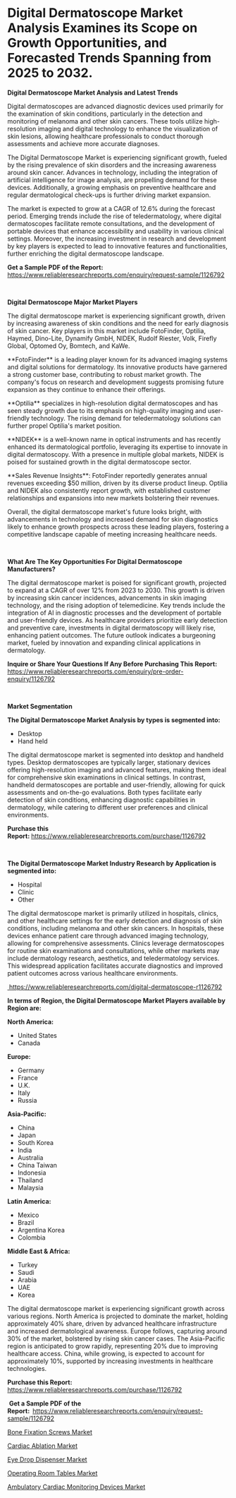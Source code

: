 <p><h1>Digital Dermatoscope Market Analysis Examines its Scope on Growth Opportunities, and Forecasted Trends Spanning from 2025 to 2032.</h1></p><p><strong>Digital Dermatoscope Market Analysis and Latest Trends</strong></p>
<p><p>Digital dermatoscopes are advanced diagnostic devices used primarily for the examination of skin conditions, particularly in the detection and monitoring of melanoma and other skin cancers. These tools utilize high-resolution imaging and digital technology to enhance the visualization of skin lesions, allowing healthcare professionals to conduct thorough assessments and achieve more accurate diagnoses. </p><p>The Digital Dermatoscope Market is experiencing significant growth, fueled by the rising prevalence of skin disorders and the increasing awareness around skin cancer. Advances in technology, including the integration of artificial intelligence for image analysis, are propelling demand for these devices. Additionally, a growing emphasis on preventive healthcare and regular dermatological check-ups is further driving market expansion.</p><p>The market is expected to grow at a CAGR of 12.6% during the forecast period. Emerging trends include the rise of teledermatology, where digital dermatoscopes facilitate remote consultations, and the development of portable devices that enhance accessibility and usability in various clinical settings. Moreover, the increasing investment in research and development by key players is expected to lead to innovative features and functionalities, further enriching the digital dermatoscope landscape.</p></p>
<p><strong>Get a Sample PDF of the Report:&nbsp;</strong> <a href="https://www.reliableresearchreports.com/enquiry/request-sample/1126792?utm_campaign=32&utm_medium=2&utm_source=Github&utm_content=ia&utm_term=03032025&utm_id=digital-dermatoscope">https://www.reliableresearchreports.com/enquiry/request-sample/1126792</a></p>
<p>&nbsp;</p>
<p><strong>Digital Dermatoscope Major Market Players</strong></p>
<p><p>The digital dermatoscope market is experiencing significant growth, driven by increasing awareness of skin conditions and the need for early diagnosis of skin cancer. Key players in this market include FotoFinder, Optilia, Haymed, Dino-Lite, Dynamify GmbH, NIDEK, Rudolf Riester, Volk, Firefly Global, Optomed Oy, Bomtech, and KaWe.</p><p>**FotoFinder** is a leading player known for its advanced imaging systems and digital solutions for dermatology. Its innovative products have garnered a strong customer base, contributing to robust market growth. The company's focus on research and development suggests promising future expansion as they continue to enhance their offerings.</p><p>**Optilia** specializes in high-resolution digital dermatoscopes and has seen steady growth due to its emphasis on high-quality imaging and user-friendly technology. The rising demand for teledermatology solutions can further propel Optilia's market position.</p><p>**NIDEK** is a well-known name in optical instruments and has recently enhanced its dermatological portfolio, leveraging its expertise to innovate in digital dermatoscopy. With a presence in multiple global markets, NIDEK is poised for sustained growth in the digital dermatoscope sector.</p><p>**Sales Revenue Insights**: FotoFinder reportedly generates annual revenues exceeding $50 million, driven by its diverse product lineup. Optilia and NIDEK also consistently report growth, with established customer relationships and expansions into new markets bolstering their revenues.</p><p>Overall, the digital dermatoscope market's future looks bright, with advancements in technology and increased demand for skin diagnostics likely to enhance growth prospects across these leading players, fostering a competitive landscape capable of meeting increasing healthcare needs.</p></p>
<p>&nbsp;</p>
<p><strong>What Are The Key Opportunities For Digital Dermatoscope Manufacturers?</strong></p>
<p><p>The digital dermatoscope market is poised for significant growth, projected to expand at a CAGR of over 12% from 2023 to 2030. This growth is driven by increasing skin cancer incidences, advancements in skin imaging technology, and the rising adoption of telemedicine. Key trends include the integration of AI in diagnostic processes and the development of portable and user-friendly devices. As healthcare providers prioritize early detection and preventive care, investments in digital dermatoscopy will likely rise, enhancing patient outcomes. The future outlook indicates a burgeoning market, fueled by innovation and expanding clinical applications in dermatology.</p></p>
<p><strong>Inquire or Share Your Questions If Any Before Purchasing This Report:</strong> <a href="https://www.reliableresearchreports.com/enquiry/pre-order-enquiry/1126792?utm_campaign=32&utm_medium=2&utm_source=Github&utm_content=ia&utm_term=03032025&utm_id=digital-dermatoscope">https://www.reliableresearchreports.com/enquiry/pre-order-enquiry/1126792</a></p>
<p>&nbsp;</p>
<p><strong>Market Segmentation</strong></p>
<p><strong>The Digital Dermatoscope Market Analysis by types is segmented into:</strong></p>
<p><ul><li>Desktop</li><li>Hand held</li></ul></p>
<p><p>The digital dermatoscope market is segmented into desktop and handheld types. Desktop dermatoscopes are typically larger, stationary devices offering high-resolution imaging and advanced features, making them ideal for comprehensive skin examinations in clinical settings. In contrast, handheld dermatoscopes are portable and user-friendly, allowing for quick assessments and on-the-go evaluations. Both types facilitate early detection of skin conditions, enhancing diagnostic capabilities in dermatology, while catering to different user preferences and clinical environments.</p></p>
<p><strong>Purchase this Report:&nbsp;</strong><a href="https://www.reliableresearchreports.com/purchase/1126792?utm_campaign=32&utm_medium=2&utm_source=Github&utm_content=ia&utm_term=03032025&utm_id=digital-dermatoscope">https://www.reliableresearchreports.com/purchase/1126792</a></p>
<p>&nbsp;</p>
<p><strong>The Digital Dermatoscope Market Industry Research by Application is segmented into:</strong></p>
<p><ul><li>Hospital</li><li>Clinic</li><li>Other</li></ul></p>
<p><p>The digital dermatoscope market is primarily utilized in hospitals, clinics, and other healthcare settings for the early detection and diagnosis of skin conditions, including melanoma and other skin cancers. In hospitals, these devices enhance patient care through advanced imaging technology, allowing for comprehensive assessments. Clinics leverage dermatoscopes for routine skin examinations and consultations, while other markets may include dermatology research, aesthetics, and teledermatology services. This widespread application facilitates accurate diagnostics and improved patient outcomes across various healthcare environments.</p></p>
<p><a href="https://www.reliableresearchreports.com/digital-dermatoscope-r1126792?utm_campaign=32&utm_medium=2&utm_source=Github&utm_content=ia&utm_term=03032025&utm_id=digital-dermatoscope">&nbsp;https://www.reliableresearchreports.com/digital-dermatoscope-r1126792</a></p>
<p><strong>In terms of Region, the Digital Dermatoscope Market Players available by Region are:</strong></p>
<p>
    <p> <strong> North America: </strong>
        <ul>
            <li>United States</li>
            <li>Canada</li>
        </ul>
        </p> 
    <p> <strong> Europe: </strong>
        <ul>
            <li>Germany</li>
            <li>France</li>
            <li>U.K.</li>
            <li>Italy</li>
            <li>Russia</li>
        </ul>
        </p> 
    <p> <strong> Asia-Pacific: </strong>
        <ul>
            <li>China</li>
            <li>Japan</li>
            <li>South Korea</li>
            <li>India</li>
            <li>Australia</li>
            <li>China Taiwan</li>
            <li>Indonesia</li>
            <li>Thailand</li>
            <li>Malaysia</li>
        </ul>
        </p> 
    <p> <strong> Latin America: </strong>
        <ul>
            <li>Mexico</li>
            <li>Brazil</li>
            <li>Argentina Korea</li>
            <li>Colombia</li>
        </ul>
        </p> 
    <p> <strong> Middle East & Africa: </strong>
        <ul>
            <li>Turkey</li>
            <li>Saudi</li>
            <li>Arabia</li>
            <li>UAE</li>
            <li>Korea</li>
        </ul>
    </p>
    </p>
<p><p>The digital dermatoscope market is experiencing significant growth across various regions. North America is projected to dominate the market, holding approximately 40% share, driven by advanced healthcare infrastructure and increased dermatological awareness. Europe follows, capturing around 30% of the market, bolstered by rising skin cancer cases. The Asia-Pacific region is anticipated to grow rapidly, representing 20% due to improving healthcare access. China, while growing, is expected to account for approximately 10%, supported by increasing investments in healthcare technologies.</p></p>
<p><strong>Purchase this Report: </strong><a href="https://www.reliableresearchreports.com/purchase/1126792?utm_campaign=32&utm_medium=2&utm_source=Github&utm_content=ia&utm_term=03032025&utm_id=digital-dermatoscope">https://www.reliableresearchreports.com/purchase/1126792</a></p>
<p>&nbsp;<strong>Get a Sample PDF of the Report:&nbsp;&nbsp;</strong><a href="https://www.reliableresearchreports.com/enquiry/request-sample/1126792?utm_campaign=32&utm_medium=2&utm_source=Github&utm_content=ia&utm_term=03032025&utm_id=digital-dermatoscope">https://www.reliableresearchreports.com/enquiry/request-sample/1126792</a></p>
<p><strong></strong></p>
<p><p><a href="https://github.com/hervedeidadw/Market-Research-Report-List-1/blob/main/bone-fixation-screws-market.md?utm_campaign=32&utm_medium=2&utm_source=Github&utm_content=ia&utm_term=03032025&utm_id=digital-dermatoscope">Bone Fixation Screws Market</a></p><p><a href="https://github.com/rreynagjysma65/Market-Research-Report-List-1/blob/main/cardiac-ablation-market.md?utm_campaign=32&utm_medium=2&utm_source=Github&utm_content=ia&utm_term=03032025&utm_id=digital-dermatoscope">Cardiac Ablation Market</a></p><p><a href="https://github.com/duzcupetriv/Market-Research-Report-List-1/blob/main/eye-drop-dispenser-market.md?utm_campaign=32&utm_medium=2&utm_source=Github&utm_content=ia&utm_term=03032025&utm_id=digital-dermatoscope">Eye Drop Dispenser Market</a></p><p><a href="https://github.com/dibesnayee/Market-Research-Report-List-1/blob/main/operating-room-tables-market.md?utm_campaign=32&utm_medium=2&utm_source=Github&utm_content=ia&utm_term=03032025&utm_id=digital-dermatoscope">Operating Room Tables Market</a></p><p><a href="https://github.com/abexjeliti/Market-Research-Report-List-1/blob/main/ambulatory-cardiac-monitoring-devices-market.md?utm_campaign=32&utm_medium=2&utm_source=Github&utm_content=ia&utm_term=03032025&utm_id=digital-dermatoscope">Ambulatory Cardiac Monitoring Devices Market</a></p></p>